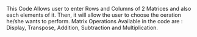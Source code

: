 This Code Allows user to enter Rows and Columns of 2 Matrices and also each elements of it.
Then, it will allow the user to choose the oeration he/she wants to perform.
Matrix Operations Available in the code are : Display, Transpose, Addition, Subtraction and Multiplication. 
